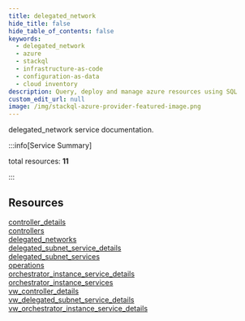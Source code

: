 ```yaml
---
title: delegated_network
hide_title: false
hide_table_of_contents: false
keywords:
  - delegated_network
  - azure
  - stackql
  - infrastructure-as-code
  - configuration-as-data
  - cloud inventory
description: Query, deploy and manage azure resources using SQL
custom_edit_url: null
image: /img/stackql-azure-provider-featured-image.png
---
```


delegated_network service documentation.

:::info[Service Summary]

total resources: __11__  

:::

## Resources
<div class="row">
<div class="providerDocColumn">
<a href="/services/delegated_network/controller_details/">controller_details</a><br />
<a href="/services/delegated_network/controllers/">controllers</a><br />
<a href="/services/delegated_network/delegated_networks/">delegated_networks</a><br />
<a href="/services/delegated_network/delegated_subnet_service_details/">delegated_subnet_service_details</a><br />
<a href="/services/delegated_network/delegated_subnet_services/">delegated_subnet_services</a><br />
<a href="/services/delegated_network/operations/">operations</a>
</div>
<div class="providerDocColumn">
<a href="/services/delegated_network/orchestrator_instance_service_details/">orchestrator_instance_service_details</a><br />
<a href="/services/delegated_network/orchestrator_instance_services/">orchestrator_instance_services</a><br />
<a href="/services/delegated_network/vw_controller_details/">vw_controller_details</a><br />
<a href="/services/delegated_network/vw_delegated_subnet_service_details/">vw_delegated_subnet_service_details</a><br />
<a href="/services/delegated_network/vw_orchestrator_instance_service_details/">vw_orchestrator_instance_service_details</a>
</div>
</div>